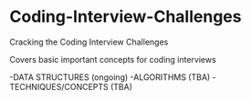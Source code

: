 # Coding-Interview-Challenges
Cracking the Coding Interview Challenges

Covers basic important concepts for coding interviews

-DATA STRUCTURES (ongoing)
-ALGORITHMS (TBA)
-TECHNIQUES/CONCEPTS (TBA)
